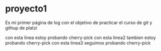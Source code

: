 # proyecto1
Es mi primer página de log con el objetivo de practicar el curso de git y githup de platzi

con esta linea estoy probando cherry-pick
con esta linea2 tambien estoy probando cherry-pick
con esta linea3 seguimos probando cherry-pick